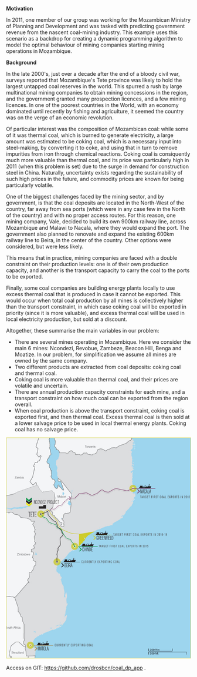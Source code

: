 **Motivation**

In 2011, one member of our group was working for the Mozambican Ministry of Planning and Development and was tasked with predicting government revenue from the nascent coal-mining industry. This example uses this scenario as a backdrop for creating a dynamic programming algorithm to model the optimal behaviour of mining companies starting mining operations in Mozambique.

**Background**

In the late 2000's, just over a decade after the end of a bloody civil war, surveys reported that Mozambique's Tete province was likely to hold the largest untapped coal reserves in the world. This spurred a rush by large multinational mining companies to obtain mining concessions in the region, and the government granted many prospection licences, and a few mining licences. In one of the poorest countries in the World, with an economy dominated until recently by fishing and agriculture, it seemed the country was on the verge of an economic revolution.

Of particular interest was the composition of Mozambican coal: while some of it was thermal coal, which is burned to generate electricity, a large amount was estimated to be coking coal, which is a necessary input into steel-making, by converting it to coke, and using that in turn to remove impurities from iron through chemical reactions. Coking coal is consiquently much more valuable than thermal coal, and its price was particularly high in 2011 (when this problem is set) due to the surge in demand for construction steel in China. Naturally, uncertainty exists regarding the sustainability of such high prices in the future, and commodity prices are known for being particularly volatile.

One of the biggest challenges faced by the mining sector, and by government, is that the coal deposits are located in the North-West of the country, far away from sea ports (which were in any case few in the North of the country) and with no proper access routes. For this reason, one mining company, Vale, decided to build its own 900km railway line, across Mozambique and Malawi to Nacala, where they would expand the port. The government also planned to renovate and expand the existing 600km railway line to Beira, in the center of the country. Other options were considered, but were less likely.

This means that in practice, mining companies are faced with a double constraint on their production levels: one is of their own production capacity, and another is the transport capacity to carry the coal to the ports to be exported.

Finally, some coal companies are building energy plants locally to use excess thermal coal that is produced in case it cannot be exported. This would occur when total coal production by all mines is collectively higher than the transport constraint, in which case coking coal will be exported in priority (since it is more valuable), and excess thermal coal will be used in local electricity production, but sold at a discount.

Altogether, these summarise the main variables in our problem:

* There are several mines operating in Mozambique. Here we consider the main 6 mines: Ncondezi, Revobue, Zambeze, Beacon Hill, Benga and Moatize. In our problem, for simplification we assume all mines are owned by the same company.
* Two different products are extracted from coal deposits: coking coal and thermal coal.
* Coking coal is more valuable than thermal coal, and their prices are volatile and uncertain.
* There are annual production capacity constraints for each mine, and a transport constraint on how much coal can be exported from the region overall.
* When coal production is above the transport constraint, coking coal is exported first, and then thermal coal. Excess thermal coal is then sold at a lower salvage price to be used in local thermal energy plants. Coking coal has no salvage price.


![source: Mozambique](https://raw.githubusercontent.com/drosbcn/coal_dp_app/master/app/moz_map.jpg?token=AAxqqfICKphYGwHSoFfG8DtjdYROUfvcks5Y7g6nwA%3D%3D)

Access on GIT: https://github.com/drosbcn/coal_dp_app .